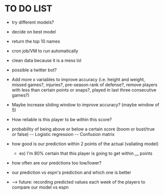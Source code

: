 # TO DO LIST
* try different models?
* decide on best model
* return the top 10 names
* cron job/VM to run automatically
* clean data because it is a mess lol
* possible a twitter bot?


* Add more x variables to improve accuracy (i.e. height and weight, missed games?, injuries?, pre-season rank of defense?, remove players with less than certain points or snaps?, played in last three consecutive games?)
* Maybe increase sliding window to improve accuracy? (maybe window of 5)


* How reliable is this player to be within this score?    
* probability of being above or below a certain score (boom or bust/true or false)
    -- Logistic regression
    -- Confusion matrix
* how good is our prediction within 2 points of the actual (valiating model)
    * ex) I'm 80% certain that this player is going to get within __ points
* how often are our predctions too low/lower?
* our prediction vs espn's prediction and which one is better


* --> future: recording predicted values each week of the players to compare our model vs espn
    
